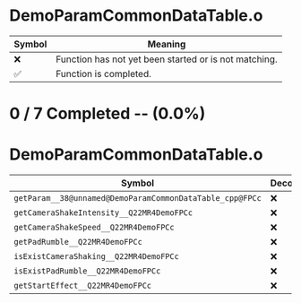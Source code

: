 # DemoParamCommonDataTable.o
| Symbol | Meaning 
| ------------- | ------------- 
| :x: | Function has not yet been started or is not matching. 
| :white_check_mark: | Function is completed. 


# 0 / 7 Completed -- (0.0%)
# DemoParamCommonDataTable.o
| Symbol | Decompiled? |
| ------------- | ------------- |
| `getParam__38@unnamed@DemoParamCommonDataTable_cpp@FPCc` | :x: |
| `getCameraShakeIntensity__Q22MR4DemoFPCc` | :x: |
| `getCameraShakeSpeed__Q22MR4DemoFPCc` | :x: |
| `getPadRumble__Q22MR4DemoFPCc` | :x: |
| `isExistCameraShaking__Q22MR4DemoFPCc` | :x: |
| `isExistPadRumble__Q22MR4DemoFPCc` | :x: |
| `getStartEffect__Q22MR4DemoFPCc` | :x: |
